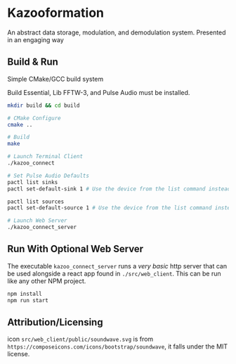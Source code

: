 # Kazooformation

An abstract data storage, modulation, and demodulation system. Presented in an
engaging way 

## Build & Run

Simple CMake/GCC build system

Build Essential, Lib FFTW-3, and Pulse Audio must be installed.

```bash
mkdir build && cd build

# CMake Configure
cmake ..

# Build
make

# Launch Terminal Client
./kazoo_connect

# Set Pulse Audio Defaults
pactl list sinks
pactl set-default-sink 1 # Use the device from the list command instead of `1`

pactl list sources
pactl set-default-source 1 # Use the device from the list command instead of `1`

# Launch Web Server
./kazoo_connect_server
```

## Run With Optional Web Server

The executable `kazoo_connect_server` runs a *very basic* http server that can
be used alongside a react app found in `./src/web_client`. This can be run
like any other NPM project.

```bash
npm install
npm run start
```

## Attribution/Licensing

icon `src/web_client/public/soundwave.svg` is from `https://composeicons.com/icons/bootstrap/soundwave`, it falls under the MIT license.